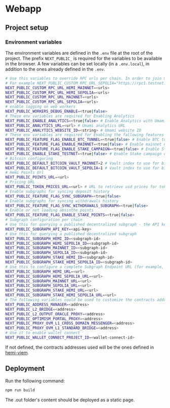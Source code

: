 # Webapp

## Project setup

### Environment variables

The environment variables are defined in the `.env` file at the root of the project.
The prefix `NEXT_PUBLIC_` is required for the variables to be available in the browser. A few variables can be set locally (in a `.env.local`), in addition to the ones already defined in the `.env`.

```sh
# Use this variables to override RPC urls per chain. In order to join multiple RPC urls, join them with the "+" character.
# For example NEXT_PUBLIC_CUSTOM_RPC_URL_SEPOLIA="https://rpc1.testnet.com/rpc+https://rpc2.testnet.com/rpc"
NEXT_PUBLIC_CUSTOM_RPC_URL_HEMI_MAINNET=<urls>
NEXT_PUBLIC_CUSTOM_RPC_URL_HEMI_SEPOLIA=<urls>
NEXT_PUBLIC_CUSTOM_RPC_URL_MAINNET=<urls>
NEXT_PUBLIC_CUSTOM_RPC_URL_SEPOLIA=<urls>
# enable logging on web workers
NEXT_PUBLIC_WORKERS_DEBUG_ENABLE=<true|false>
# These env variables are required for Enabling Analytics
NEXT_PUBLIC_ENABLE_ANALYTICS=<true|false> # Enable Analytics with Umami
NEXT_PUBLIC_ANALYTICS_URL=<url> # Umami analytics URL
NEXT_PUBLIC_ANALYTICS_WEBSITE_ID=<string> # Umami website ID
# These env variables are required for Enabling the fallowing features
NEXT_PUBLIC_FEATURE_FLAG_ENABLE_BTC_TUNNEL=<true|false> # Enable BTC tunnel
NEXT_PUBLIC_FEATURE_FLAG_ENABLE_MAINNET=<true|false> # Enable mainnet network
NEXT_PUBLIC_FEATURE_FLAG_ENABLE_STAKE_CAMPAIGN=<true|false> # Enable Stake Campaign
NEXT_PUBLIC_ENABLE_STAKE_TESTNET=<true|false> # Enable Stake campaign on Testnet, for local development
# Bitcoin configuring
NEXT_PUBLIC_DEFAULT_BITCOIN_VAULT_MAINNET=2 # Vault index to use for bitcoin in hemi mainnet. Defaults to 0
NEXT_PUBLIC_DEFAULT_BITCOIN_VAULT_SEPOLIA=1 # Vault index to use for bitcoin in hemi sepolia. Defaults to 0
# Hemi Points Url
NEXT_PUBLIC_POINTS_URL=<url>
# Pricing URL
NEXT_PUBLIC_TOKEN_PRICES_URL=<url> # URL to retrieve usd prices for tokens
# Enable subgraphs for syncing deposit history
NEXT_PUBLIC_FEATURE_FLAG_SYNC_SUBGRAPH=<true|false>
# Enable subgraphs for syncing withdrawals history
NEXT_PUBLIC_FEATURE_FLAG_SYNC_WITHDRAWALS_SUBGRAPH=<true|false>
# Enable or not loading absinthe points
NEXT_PUBLIC_FEATURE_FLAG_ENABLE_STAKE_POINTS=<true|false>
# Subgraph configuration per chain
# Use this for querying a published decentralized subgraph - the API key works for all chains
NEXT_PUBLIC_SUBGRAPH_API_KEY=<api-key>
# Use this for querying a published decentralized subgraph
NEXT_PUBLIC_SUBGRAPH_HEMI_ID=<subgraph-id>
NEXT_PUBLIC_SUBGRAPH_HEMI_SEPOLIA_ID=<subgraph-id>
NEXT_PUBLIC_SUBGRAPH_MAINNET_ID=<subgraph-id>
NEXT_PUBLIC_SUBGRAPH_SEPOLIA_ID=<subgraph-id>
NEXT_PUBLIC_SUBGRAPH_STAKE_HEMI_ID=<subgraph-id>
NEXT_PUBLIC_SUBGRAPH_STAKE_HEMI_SEPOLIA_ID=<subgraph-id>
# Use this to configure a complete Subgraph Endpoint URL (for example, when running locally)
NEXT_PUBLIC_SUBGRAPH_HEMI_URL=<url>
NEXT_PUBLIC_SUBGRAPH_HEMI_SEPOLIA_URL=<url>
NEXT_PUBLIC_SUBGRAPH_MAINNET_URL=<url>
NEXT_PUBLIC_SUBGRAPH_SEPOLIA_URL=<url>
NEXT_PUBLIC_SUBGRAPH_STAKE_HEMI_URL=<url>
NEXT_PUBLIC_SUBGRAPH_STAKE_HEMI_SEPOLIA_URL=<url>
# The following variables could be used to customize the contracts addresses used by Hemi (for example, for testing with a forked blockchain):
NEXT_PUBLIC_ADDRESS_MANAGER=<address>
NEXT_PUBLIC_L2_BRIDGE=<address>
NEXT_PUBLIC_L2_OUTPUT_ORACLE_PROXY=<address>
NEXT_PUBLIC_OPTIMISM_PORTAL_PROXY=<address>
NEXT_PUBLIC_PROXY_OVM_L1_CROSS_DOMAIN_MESSENGER=<address>
NEXT_PUBLIC_PROXY_OVM_L1_STANDARD_BRIDGE=<address>
# Use it to enable wallet connect
NEXT_PUBLIC_WALLET_CONNECT_PROJECT_ID=<wallet-connect-id>
```

If not defined, the contracts addresses used will be the ones defined in [hemi-viem](https://github.com/hemilabs/hemi-viem).

## Deployment

Run the following command:

```sh
npm run build
```

The .out folder's content should be deployed as a static page.
